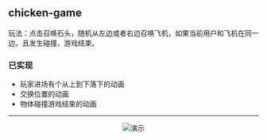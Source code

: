 ## chicken-game
玩法：点击召唤石头，随机从左边或者右边召唤飞机，如果当前用户和飞机在同一边，且发生碰撞，游戏结束。

### 已实现

* 玩家进场有个从上到下落下的动画
* 交换位置的动画
* 物体碰撞游戏结束的动画

----------

<div align="center">

![演示](https://github.com/QinZhen001/chicken-game/blob/master/screenshot/GIF.gif)


<div/>